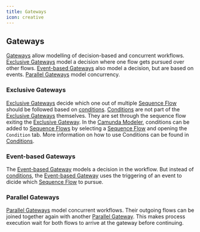 ```yaml
---
title: Gateways
icon: creative
---
```


## Gateways

[Gateways](https://docs.camunda.org/manual/7.21/reference/bpmn20/gateways/) allow modelling of decision-based and concurrent workflows. [Exclusive Gateways](#exclusive-gateways) model a decision where one flow gets pursued over other flows. [Event-based Gateways](#event-based-gateways) also model a decision, but are based on events. [Parallel Gateways](#parallel-gateways) model concurrency.

### Exclusive Gateways

[Exclusive Gateways](https://docs.camunda.org/manual/7.21/reference/bpmn20/gateways/exclusive-gateway/) decide which one out of multiple [Sequence Flow](sequence-flow.md) should be followed based on [conditions](https://docs.camunda.org/manual/7.21/user-guide/process-engine/expression-language/#conditions). [Conditions](https://docs.camunda.org/manual/7.21/user-guide/process-engine/expression-language/#conditions) are not part of the [Exclusive Gateways](https://docs.camunda.org/manual/7.21/reference/bpmn20/gateways/exclusive-gateway/) themselves. They are set through the sequence flow exiting the [Exclusive Gateway](https://docs.camunda.org/manual/7.21/reference/bpmn20/gateways/exclusive-gateway/).  In the [Camunda Modeler](https://camunda.com/download/modeler/), conditions can be added to [Sequence Flows](sequence-flow.md) by selecting a [Sequence Flow](sequence-flow.md) and opening the `Condition` tab. More information on how to use Conditions can be found in [Conditions](conditions.md).

### Event-based Gateways

The [Event-based Gateway](https://docs.camunda.org/manual/7.21/reference/bpmn20/gateways/event-based-gateway/) models a decision in the workflow. But instead of [conditions](./conditions.md), the [Event-based Gateway](https://docs.camunda.org/manual/7.21/reference/bpmn20/gateways/event-based-gateway/) uses the triggering of an event to dicide which [Sequence Flow](sequence-flow.md) to pursue.

### Parallel Gateways

[Parallel Gateways](https://docs.camunda.org/manual/latest/reference/bpmn20/gateways/parallel-gateway/) model concurrent workflows. Their outgoing flows can be joined together again with another [Parallel Gateway](https://docs.camunda.org/manual/latest/reference/bpmn20/gateways/parallel-gateway/). This makes process execution wait for both flows to arrive at the gateway before continuing.